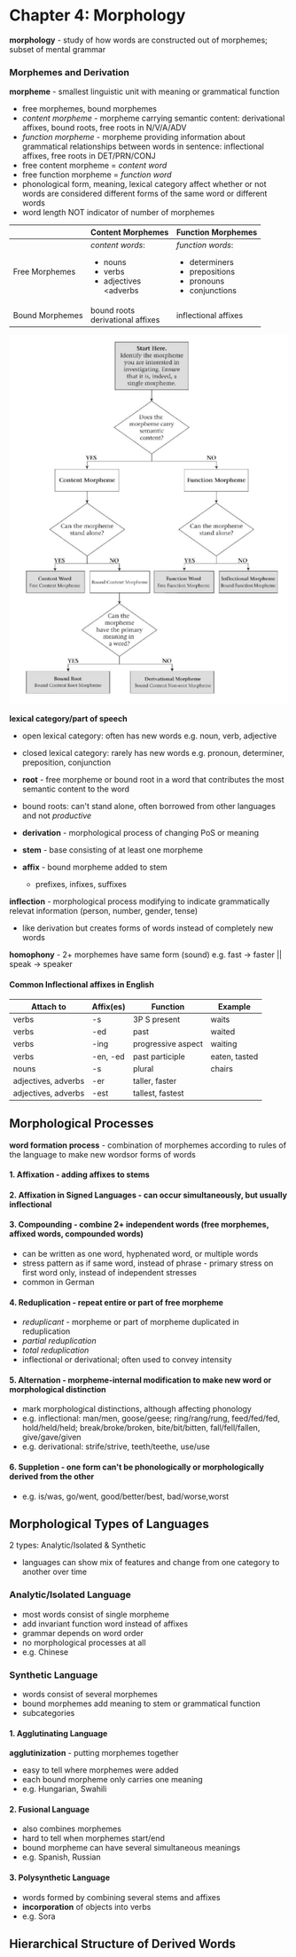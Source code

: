# Chapter 4: Morphology
**morphology** - study of how words are constructed out of morphemes; subset of mental grammar

### Morphemes and Derivation
**morpheme** - smallest linguistic unit with meaning or grammatical function
- free morphemes, bound morphemes
- _content morpheme_ - morpheme carrying semantic content: derivational affixes, bound roots, free roots in N/V/A/ADV
- _function morpheme_ - morpheme providing information about grammatical relationships between words in sentence: inflectional affixes, free roots in DET/PRN/CONJ
- free content morpheme = _content word_
- free function morpheme = _function word_
- phonological form, meaning, lexical category affect whether or not words are considered different forms of the same word or different words
- word length NOT indicator of number of morphemes

| | Content Morphemes | Function Morphemes |
| - | ---------------- | ------------------ |
| Free Morphemes | _content words_: <ul><li>nouns</li><li>verbs</li><li>adjectives</li><adverbs</li></ul> | _function words_: <ul><li>determiners</li><li>prepositions</li><li>pronouns</li><li>conjunctions</li></ul> |
| Bound Morphemes | bound roots <br> derivational affixes | inflectional affixes |

![Morpheme Classification](https://github.com/ey92/notes/blob/master/1101/morpheme.png)

**lexical category/part of speech**
- open lexical category: often has new words
	e.g. noun, verb, adjective
- closed lexical category: rarely has new words
	e.g. pronoun, determiner, preposition, conjunction

- **root** - free morpheme or bound root in a word that contributes the most semantic content to the word
- bound roots: can't stand alone, often borrowed from other languages and not _productive_
- **derivation** - morphological process of changing PoS or meaning
- **stem** - base consisting of at least one morpheme
- **affix** - bound morpheme added to stem
	- prefixes, infixes, suffixes

**inflection** - morphological process modifying to indicate grammatically relevat information (person, number, gender, tense)
- like derivation but creates forms of words instead of completely new words

**homophony** - 2+ morphemes have same form (sound)
e.g. fast -> faster || speak -> speaker


#### Common Inflectional affixes in English
| Attach to | Affix(es) | Function | Example |
| --------- | --------- | -------- | ------- |
| verbs | -s | 3P S present | waits |
| verbs | -ed | past | waited |
| verbs | -ing | progressive aspect | waiting |
| verbs | -en, -ed | past participle | eaten, tasted |
| nouns | -s | plural | chairs |
| adjectives, adverbs | -er | taller, faster |
| adjectives, adverbs | -est | tallest, fastest |

## Morphological Processes
**word formation process** - combination of morphemes according to rules of the language to make new wordsor forms of words
#### 1. **Affixation** - adding affixes to stems
#### 2. **Affixation in Signed Languages** - can occur simultaneously, but usually inflectional
#### 3. **Compounding** - combine 2+ independent words (free morphemes, affixed words, compounded words)
- can be written as one word, hyphenated word, or multiple words
- stress pattern as if same word, instead of phrase - primary stress on first word only, instead of independent stresses
- common in German

#### 4. **Reduplication** - repeat entire or part of free morpheme
- _reduplicant_ - morpheme or part of morpheme duplicated in reduplication
- _partial reduplication_
- _total reduplication_
- inflectional or derivational; often used to convey intensity

#### 5. **Alternation** - morpheme-internal modification to make new word or morphological distinction
- mark morphological distinctions, although affecting phonology
- e.g. inflectional: man/men, goose/geese; ring/rang/rung, feed/fed/fed, hold/held/held; break/broke/broken, bite/bit/bitten, fall/fell/fallen, give/gave/given
- e.g. derivational: strife/strive, teeth/teethe, use/use

#### 6. **Suppletion** - one form can't be phonologically or morphologically derived from the other
- e.g. is/was, go/went, good/better/best, bad/worse,worst

## Morphological Types of Languages
2 types: Analytic/Isolated & Synthetic
- languages can show mix of features and change from one category to another over time

### Analytic/Isolated Language
- most words consist of single morpheme
- add invariant function word instead of affixes
- grammar depends on word order
- no morphological processes at all
- e.g. Chinese

### Synthetic Language
- words consist of several morphemes
- bound morphemes add meaning to stem or grammatical function
- subcategories

#### 1. Agglutinating Language
**agglutinization** - putting morphemes together
- easy to tell where morphemes were added
- each bound morpheme only carries one meaning
- e.g. Hungarian, Swahili

#### 2. Fusional Language
- also combines morphemes
- hard to tell when morphemes start/end
- bound morpheme can have several simultaneous meanings
- e.g. Spanish, Russian

#### 3. Polysynthetic Language
- words formed by combining several stems and affixes
- **incorporation** of objects into verbs
- e.g. Sora

## Hierarchical Structure of Derived Words